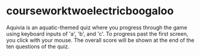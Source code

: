 # courseworktwoelectricboogaloo

Aquivia is an aquatic-themed quiz where you progress through the game using keyboard inputs of 'a', 'b', and 'c'. To progress past the first screen, you click with your mouse. The overall score will be shown at the end of the ten questions of the quiz.
